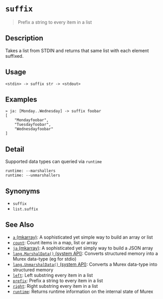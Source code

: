 # `suffix`

> Prefix a string to every item in a list

## Description

Takes a list from STDIN and returns that same list with each element suffixed.

## Usage

    <stdin> -> suffix str -> <stdout>

## Examples

```
» ja: [Monday..Wednesday] -> suffix foobar
[
    "Mondayfoobar",
    "Tuesdayfoobar",
    "Wednesdayfoobar"
]
```

## Detail

Supported data types can queried via `runtime`

```
runtime: --marshallers
runtime: --unmarshallers
```

## Synonyms

- `suffix`
- `list.suffix`

## See Also

- [`a` (mkarray)](./a.md):
  A sophisticated yet simple way to build an array or list
- [`count`](./count.md):
  Count items in a map, list or array
- [`ja` (mkarray)](./ja.md):
  A sophisticated yet simply way to build a JSON array
- [`lang.MarshalData()` (system API)](/apis/lang.MarshalData.md):
  Converts structured memory into a Murex data-type (eg for stdio)
- [`lang.UnmarshalData()` (system API)](/apis/lang.UnmarshalData.md):
  Converts a Murex data-type into structured memory
- [`left`](./left.md):
  Left substring every item in a list
- [`prefix`](./prefix.md):
  Prefix a string to every item in a list
- [`right`](./right.md):
  Right substring every item in a list
- [`runtime`](./runtime.md):
  Returns runtime information on the internal state of Murex
